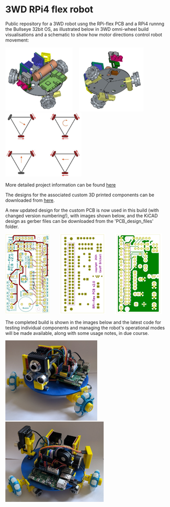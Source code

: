 # 3WD RPi4 flex robot
Public repository for a 3WD robot usng the RPi-flex PCB and a RPi4 runnng the Bullseye 32bit OS, as illustrated below in 3WD omni-wheel build visualisations and a schematic to show how motor directions control robot movement:

<img src="images\3WD_robot_vis-image01.jpeg" width="210" height="200"> &nbsp; &nbsp; <img src="images\3WD_robot_vis-image08.jpeg" width="202" height="200">  &nbsp; &nbsp; <img src="images\3WD_omni-wheels-drive_logic_180DEG_600w.jpg" width="238" height="200">

More detailed project information can be found [here](https://onlinedevices.org.uk/RPi4_3WD_robot)

The designs for the associated custom 3D printed components can be downloaded from [here](https://www.printables.com/model/1288474-3wd-rpi-flex-pcb-robot).

A new updated design for the custom PCB is now used in this build (with changed version numbering!), with images shown below, and the KiCAD design as gerber files can be downloaded from the 'PCB_design_files' folder.

<img src="images\RPi-flex_PCB02_front01_800w.jpg" width="138" height="250"> &nbsp; &nbsp; &nbsp; &nbsp;<img src="images\RPi-flex_PCB02_back01_800w.jpg" width="142" height="250">  &nbsp; &nbsp; &nbsp; &nbsp;<img src="images\RPi-flex_PCB02_back02_800W.jpg" width="146" height="250">

The completed build is shown in the images below and the latest code for testing individual components and managing the robot's operational modes will be made available, along with some usage notes, in due course.

<img src="images\3WD_robot_20250428_074142243_1000w.jpg" width="287" height="250"> &nbsp; &nbsp; &nbsp; &nbsp;<img src="images\3WD_robot_20250428_074042638_1000w.jpg" width="307" height="250"> 

